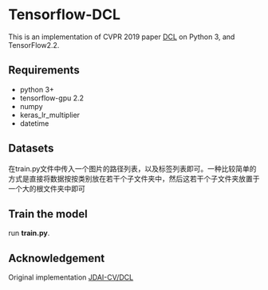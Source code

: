 # Tensorflow-DCL
This is an implementation of CVPR 2019 paper [DCL](http://openaccess.thecvf.com/content_CVPR_2019/papers/Chen_Destruction_and_Construction_Learning_for_Fine-Grained_Image_Recognition_CVPR_2019_paper.pdf) on Python 3, and TensorFlow2.2.

## Requirements
- python 3+
- tensorflow-gpu 2.2
- numpy
- keras_lr_multiplier
- datetime

## Datasets
在train.py文件中传入一个图片的路径列表，以及标签列表即可。一种比较简单的方式是直接将数据按按类别放在若干个子文件夹中，然后这若干个子文件夹放置于一个大的根文件夹中即可

## Train the model
run **train.py**.

## Acknowledgement
Original implementation
[JDAI-CV/DCL](https://github.com/JDAI-CV/DCL)
